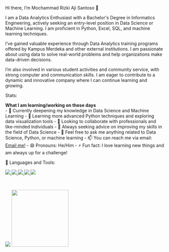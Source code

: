 Hi there, I’m Mochammad Rizki Aji Santoso 👋

I am a Data Analytics Enthusiast with a Bachelor's Degree in Informatics Engineering, actively seeking an entry-level position in Data Science or Machine Learning. I am proficient in Python, Excel, SQL, and machine learning techniques.

I’ve gained valuable experience through Data Analytics training programs offered by Kampus Merdeka and other external institutions. I am passionate about using data to solve real-world problems and help organizations make data-driven decisions.

I’m also involved in various student activities and community service, with strong computer and communication skills. I am eager to contribute to a dynamic and innovative company where I can continue learning and growing.

Stats:
<summary><strong>What I am learning/working on these days</strong></summary> 
- 🔭 Currently deepening my knowledge in Data Science and Machine Learning 
- 🌱 Learning more advanced Python techniques and exploring data visualization tools 
- 👯 Looking to collaborate with professionals and like-minded individuals 
- 🤔 Always seeking advice on improving my skills in the field of Data Science 
- 💬 Feel free to ask me anything related to Data Science, Python, or machine learning 
- 📫 You can reach me via email: <a href="mailto:moch.rizkiaji@gmail.com">Email me!</a> 
- 😄 Pronouns: He/Him 
- ⚡ Fun fact: I love learning new things and am always up for a challenge!

🚀 Languages and Tools:
<p align="left"> 
 <a href="https://www.python.org" target="_blank"> <img src="https://img.icons8.com/color/48/000000/python.png"/> </a> 
 <a href="https://www.mysql.com/" target="_blank"> <img src="https://img.icons8.com/color/48/000000/mysql.png"/> </a> 
 <a href="https://www.microsoft.com/en-us/microsoft-365/excel" target="_blank"> <img src="https://img.icons8.com/ios/50/000000/microsoft-excel.png"/> </a> 
 <a href="https://www.git-scm.com/" target="_blank"> <img src="https://img.icons8.com/color/48/000000/git.png"/> </a> 
 <a href="https://www.tableau.com/" target="_blank"> <img src="https://img.icons8.com/ios/50/000000/tableau.png"/> </a> 
</p>

<br/> 
<p> 
 <img src="https://github-readme-stats.vercel.app/api?username=rizkyjisantt&hide=contribs,prs&show_icons=true&hide_border=true&title_color=000" /> 
 <img src="https://github-readme-stats.vercel.app/api/top-langs/?username=rizkyjisantt&layout=compact" height=180 /> 
</p>
